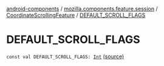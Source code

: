 [android-components](../../index.md) / [mozilla.components.feature.session](../index.md) / [CoordinateScrollingFeature](index.md) / [DEFAULT_SCROLL_FLAGS](./-d-e-f-a-u-l-t_-s-c-r-o-l-l_-f-l-a-g-s.md)

# DEFAULT_SCROLL_FLAGS

`const val DEFAULT_SCROLL_FLAGS: `[`Int`](https://kotlinlang.org/api/latest/jvm/stdlib/kotlin/-int/index.html) [(source)](https://github.com/mozilla-mobile/android-components/blob/master/components/feature/session/src/main/java/mozilla/components/feature/session/CoordinateScrollingFeature.kt#L53)